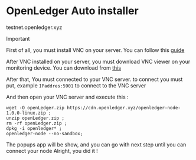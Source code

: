 # OpenLedger Auto installer
testnet.openledger.xyz
> [!IMPORTANT]
> First of all, you must install VNC on your server. You can follow this [guide](https://github.com/mr9868/Vnc)
> 
> After VNC installed on your server, you must download VNC viewer on your monitoring device. You can download from [this](https://www.realvnc.com/en/connect/download/viewer)
> 
> After that, You must connected to your VNC server. to connect you must put, example `IPaddres:5901` to connect to the VNC server
> 
> And then open your VNC server and execute this :
> ```
> wget -O openLedger.zip https://cdn.openledger.xyz/openledger-node-1.0.0-linux.zip ;
> unzip openLedger.zip ;
> rm -rf openLedger.zip ;
> dpkg -i openledger* ;
> openledger-node --no-sandbox;
> ```
> The popups app will be show, and you can go with next step until you can connect your node
> Alright, you did it !

